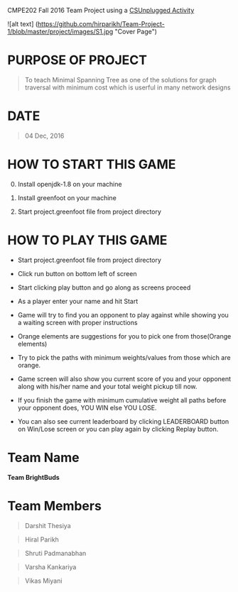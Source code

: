 CMPE202 Fall 2016 Team Project using a [CSUnplugged Activity](http://csunplugged.org/minimal-spanning-trees)

![alt text] (https://github.com/hirparikh/Team-Project-1/blob/master/project/images/S1.jpg "Cover Page")

PURPOSE OF PROJECT
==================

> To teach Minimal Spanning Tree as one of the solutions for graph traversal with minimum cost which is userful in many network designs

DATE
====

> 04 Dec, 2016

HOW TO START THIS GAME
======================

0. Install openjdk-1.8 on your machine

0. Install greenfoot on your machine 

0. Start project.greenfoot file from project directory

HOW TO PLAY THIS GAME
=====================

* Start project.greenfoot file from project directory

* Click run button on bottom left of screen

* Start clicking play button and go along as screens proceed

* As a player enter your name and hit Start

* Game will try to find you an opponent to play against while showing you a waiting screen with proper instructions

* Orange elements are suggestions for you to pick one from those(Orange elements)

* Try to pick the paths with minimum weights/values from those which are orange.

* Game screen will also show you current score of you and your opponent along with his/her name and your total weight pickup till now.

* If you finish the game with minimum cumulative weight all paths before your opponent does, YOU WIN else YOU LOSE.

* You can also see current leaderboard by clicking LEADERBOARD button on Win/Lose screen or you can play again by clicking Replay button.

Team Name
=========

**Team BrightBuds**

Team Members
============

> Darshit Thesiya

> Hiral Parikh

> Shruti Padmanabhan

> Varsha Kankariya

> Vikas Miyani